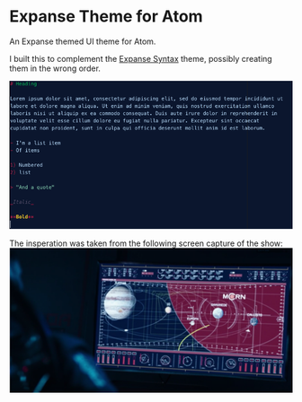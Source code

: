 # Expanse Theme for Atom

An Expanse themed UI theme for Atom.

I built this to complement the [Expanse Syntax](https://github.com/CraigDamlo/expanse-syntax) theme, possibly creating them in the wrong order.

![Sample document](sample-text.png)

The insperation was taken from the following screen capture of the show:
![Screen Capture](screencap.png)
